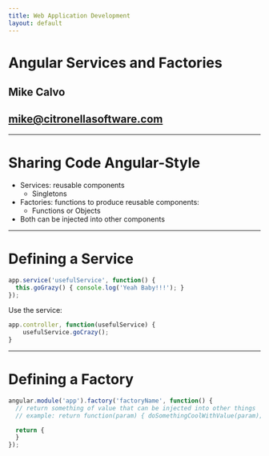 ```yaml
---
title: Web Application Development
layout: default
---
```


# Angular Services and Factories
## Mike Calvo
## mike@citronellasoftware.com

---
# Sharing Code Angular-Style
- Services: reusable components
  - Singletons
- Factories: functions to produce reusable components:
  - Functions or Objects
- Both can be injected into other components

---
# Defining a Service

``` javascript
app.service('usefulService', function() {
  this.goGrazy() { console.log('Yeah Baby!!!'); }
});
```

Use the service:
``` javascript
app.controller, function(usefulService) {
    usefulService.goCrazy();
}
```

---
# Defining a Factory

``` javascript
angular.module('app').factory('factoryName', function() {
  // return something of value that can be injected into other things
  // example: return function(param) { doSomethingCoolWithValue(param); }

  return {
  }
});
```
